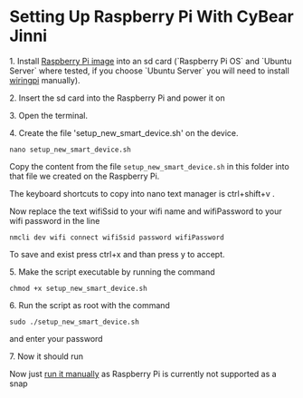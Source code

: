 # Setting Up Raspberry Pi With CyBear Jinni

<p>1. Install <a href="https://www.raspberrypi.org/downloads">Raspberry Pi image</a> into an sd card (`Raspberry Pi OS` and `Ubuntu Server` where tested, if you choose `Ubuntu Server` you will need to install <a href="https://github.com/WiringPi/WiringPi">wiringpi</a> manually).</p>

<p>2. Insert the sd card into the Raspberry Pi and power it on</p>

<p>3. Open the terminal.</p>

<p>4. Create the file 'setup_new_smart_device.sh' on the device.

`nano setup_new_smart_device.sh`

Copy the content from the file `setup_new_smart_device.sh` in this folder into that file we created on the Raspberry Pi.

The keyboard shortcuts to copy into nano text manager is ctrl+shift+v .

Now replace the text wifiSsid to your wifi name and wifiPassword to your wifi password in the line

`nmcli dev wifi connect wifiSsid password wifiPassword`

To save and exist press ctrl+x  and than press y to accept.

<p>5. Make the script executable by running the command </p>

`chmod +x setup_new_smart_device.sh`

<p>6. Run the script as root with the command</p>

`sudo ./setup_new_smart_device.sh`

and enter your password

<p>7. Now it should run</p>

<p>Now just <a href="https://github.com/CyBear-Jinni/CBJ_Smart-Device/wiki/Instructions-for-developers">run it manually</a> as Raspberry Pi is currently not supported as a snap</p>

